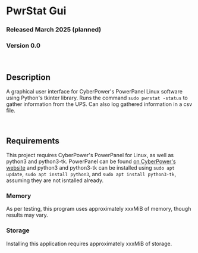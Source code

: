 # PwrStat Gui
### Released March 2025 (planned)
### Version 0.0

<br/>

## Description
A graphical user interface for CyberPower's PowerPanel
Linux software using Python's tkinter library. Runs the
command `sudo pwrstat -status` to gather information from
the UPS. Can also log gathered information in a csv file.

<br/>

## Requirements
This project requires CyberPower's PowerPanel for Linux,
as well as python3 and python3-tk. PowerPanel can be found
[on CyberPower's website](https://www.cyberpowersystems.com/products/software/power-panel-personal/)
and python3 and python3-tk can be installed using
`sudo apt update`, `sudo apt install python3`, and 
`sudo apt install python3-tk`, assuming they are not isntalled
already.

### Memory
As per testing, this program uses approximately xxxMiB of memory,
though results may vary.

### Storage
Installing this application requires approximately xxxMiB of storage.
